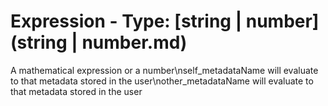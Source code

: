 

# Expression - Type: [string | number](string | number.md)



 A mathematical expression or a number\nself_metadataName will evaluate to that metadata stored in the user\nother_metadataName will evaluate to that metadata stored in the user

